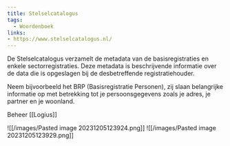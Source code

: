 ```yaml
---
title: Stelselcatalogus
tags:
  - Woordenboek
links:
- https://www.stelselcatalogus.nl/
---
```

De Stelselcatalogus verzamelt de metadata van de basisregistraties en enkele sectorregistraties. Deze metadata is beschrijvende informatie over de data die is opgeslagen bij de desbetreffende registratiehouder.

Neem bijvoorbeeld het BRP (Basisregistratie Personen), zij slaan belangrijke informatie op met betrekking tot je persoonsgegevens zoals je adres, je partner en je woonland.

Beheer [[Logius]]

![[/images/Pasted image 20231205123924.png]]
![[/images/Pasted image 20231205123929.png]]
